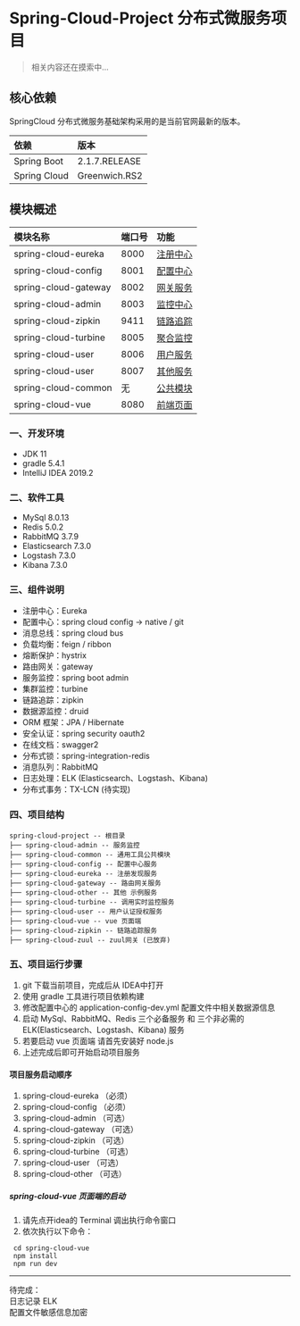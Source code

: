 # Spring-Cloud-Project 分布式微服务项目


> 相关内容还在摸索中...

## 核心依赖

SpringCloud 分布式微服务基础架构采用的是当前官网最新的版本。

| 依赖 | 版本 |
|:--|:--|
| Spring Boot | 2.1.7.RELEASE |
| Spring Cloud | Greenwich.RS2 |

## 模块概述

| 模块名称 | 端口号 | 功能 |
|:--|:--|:--|
| spring-cloud-eureka | 8000 | [注册中心](./spring-cloud-eureka/README.md) |
| spring-cloud-config | 8001 | [配置中心](./spring-cloud-config/README.md) |
| spring-cloud-gateway | 8002 | [网关服务](./spring-cloud-gateway/README.md) |
| spring-cloud-admin | 8003 | [监控中心](./spring-cloud-admin/README.md) |
| spring-cloud-zipkin | 9411 | [链路追踪](./spring-cloud-zipkin/README.md) |
| spring-cloud-turbine | 8005 | [聚合监控](./spring-cloud-turbine/README.md) |
| spring-cloud-user | 8006 | [用户服务](./spring-cloud-user/README.md) |
| spring-cloud-user | 8007 | [其他服务](./spring-cloud-other/README.md) |
| spring-cloud-common | 无 | [公共模块](./spring-cloud-common/README.md) |
| spring-cloud-vue | 8080 | [前端页面](./spring-cloud-vue/README.md) |

### 一、开发环境
* JDK 11  
* gradle 5.4.1  
* IntelliJ IDEA 2019.2  
### 二、软件工具  
* MySql 8.0.13  
* Redis 5.0.2
* RabbitMQ 3.7.9  
* Elasticsearch 7.3.0
* Logstash 7.3.0
* Kibana 7.3.0  
### 三、组件说明  
* 注册中心：Eureka  
* 配置中心：spring cloud config -> native / git
* 消息总线：spring cloud bus
* 负载均衡：feign / ribbon
* 熔断保护：hystrix
* 路由网关：gateway
* 服务监控：spring boot admin
* 集群监控：turbine
* 链路追踪：zipkin
* 数据源监控：druid
* ORM 框架：JPA / Hibernate
* 安全认证：spring security oauth2
* 在线文档：swagger2
* 分布式锁：spring-integration-redis
* 消息队列：RabbitMQ
* 日志处理：ELK (Elasticsearch、Logstash、Kibana)
* 分布式事务：TX-LCN (待实现)  
### 四、项目结构  
```
spring-cloud-project -- 根目录
├── spring-cloud-admin -- 服务监控
├── spring-cloud-common -- 通用工具公共模块
├── spring-cloud-config -- 配置中心服务
├── spring-cloud-eureka -- 注册发现服务
├── spring-cloud-gateway -- 路由网关服务
├── spring-cloud-other -- 其他 示例服务
├── spring-cloud-turbine -- 调用实时监控服务
├── spring-cloud-user -- 用户认证授权服务
├── spring-cloud-vue -- vue 页面端
├── spring-cloud-zipkin -- 链路追踪服务
├── spring-cloud-zuul -- zuul网关 (已放弃)
```
### 五、项目运行步骤  
1. git 下载当前项目，完成后从 IDEA中打开
2. 使用 gradle 工具进行项目依赖构建
3. 修改配置中心的 application-config-dev.yml 配置文件中相关数据源信息
4. 启动 MySql、RabbitMQ、Redis 三个必备服务 和 三个非必需的 ELK(Elasticsearch、Logstash、Kibana) 服务
5. 若要启动 vue 页面端 请首先安装好 node.js
6. 上述完成后即可开始启动项目服务  
#### 项目服务启动顺序  
1. spring-cloud-eureka （必须）
2. spring-cloud-config （必须）
3. spring-cloud-admin （可选）
4. spring-cloud-gateway （可选）
5. spring-cloud-zipkin （可选）
6. spring-cloud-turbine （可选）
7. spring-cloud-user （可选）
8. spring-cloud-other （可选）  
##### spring-cloud-vue 页面端的启动  
1. 请先点开idea的 Terminal 调出执行命令窗口
2. 依次执行以下命令：  
``` 
 cd spring-cloud-vue  
 npm install
 npm run dev
```
 
***
待完成：  
日志记录 ELK  
配置文件敏感信息加密  
